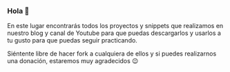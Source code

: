 ### Hola 👋

En este lugar encontrarás todos los proyectos y snippets que realizamos en nuestro blog y canal de Youtube para que puedas descargarlos y usarlos a tu gusto para que puedas seguir practicando.

Siéntente libre de hacer fork a cualquiera de ellos y si puedes realizarnos una donación, estaremos muy agradecidos 😉
